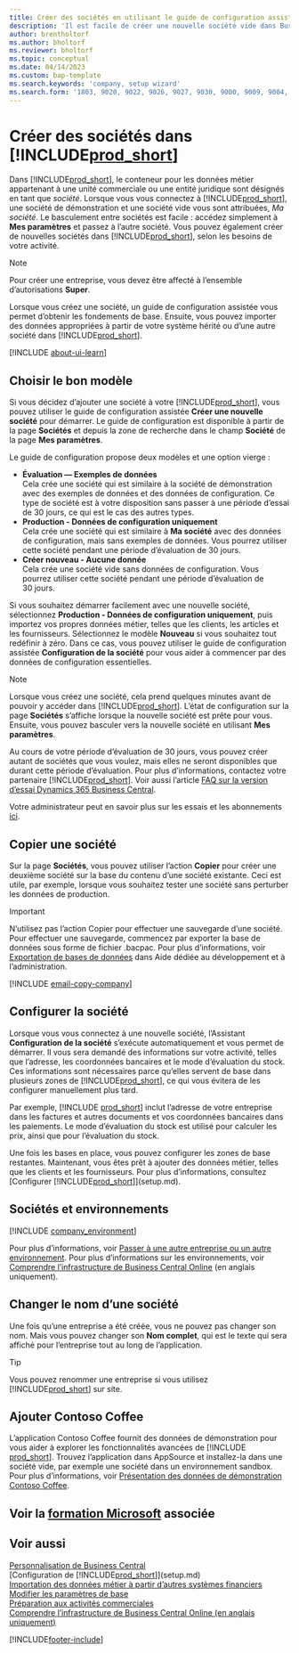 ```yaml
---
title: Créer des sociétés en utilisant le guide de configuration assistée
description: 'Il est facile de créer une nouvelle société vide dans Business Central. Un guide de configuration assistée vous aide à l’aide de procédures, et vous pouvez importer vos données métier.'
author: brentholtorf
ms.author: bholtorf
ms.reviewer: bholtorf
ms.topic: conceptual
ms.date: 04/14/2023
ms.custom: bap-template
ms.search.keywords: 'company, setup wizard'
ms.search.form: '1803, 9020, 9022, 9026, 9027, 9030, 9000, 9009, 9004, 9005, 9024, 9006, 9007, 9010, 9016, 9017'
---
```

# Créer des sociétés dans [!INCLUDE[prod_short](includes/prod_short.md)]

Dans [!INCLUDE[prod_short](includes/prod_short.md)], le conteneur pour les données métier appartenant à une unité commerciale ou une entité juridique sont désignés en tant que *société*. Lorsque vous vous connectez à [!INCLUDE[prod_short](includes/prod_short.md)], une société de démonstration et une société vide vous sont attribuées, *Ma société*. Le basculement entre sociétés est facile : accédez simplement à **Mes paramètres** et passez à l’autre société. Vous pouvez également créer de nouvelles sociétés dans [!INCLUDE[prod_short](includes/prod_short.md)], selon les besoins de votre activité.  

> [!NOTE]
> Pour créer une entreprise, vous devez être affecté à l’ensemble d’autorisations **Super**.

Lorsque vous créez une société, un guide de configuration assistée vous permet d’obtenir les fondements de base. Ensuite, vous pouvez importer des données appropriées à partir de votre système hérité ou d’une autre société dans [!INCLUDE[prod_short](includes/prod_short.md)].  

[!INCLUDE [about-ui-learn](includes/about-ui-learn.md)]

## Choisir le bon modèle

Si vous décidez d’ajouter une société à votre [!INCLUDE[prod_short](includes/prod_short.md)], vous pouvez utiliser le guide de configuration assistée **Créer une nouvelle société** pour démarrer. Le guide de configuration est disponible à partir de la page **Sociétés** et depuis la zone de recherche dans le champ **Société** de la page **Mes paramètres**.  

Le guide de configuration propose deux modèles et une option vierge :

- **Évaluation — Exemples de données**  
    Cela crée une société qui est similaire à la société de démonstration avec des exemples de données et des données de configuration. Ce type de société est à votre disposition sans passer à une période d’essai de 30 jours, ce qui est le cas des autres types.  
- **Production - Données de configuration uniquement**  
    Cela crée une société qui est similaire à **Ma société** avec des données de configuration, mais sans exemples de données. Vous pourrez utiliser cette société pendant une période d’évaluation de 30 jours.  
- **Créer nouveau - Aucune donnée**  
    Cela crée une société vide sans données de configuration. Vous pourrez utiliser cette société pendant une période d’évaluation de 30 jours.  

Si vous souhaitez démarrer facilement avec une nouvelle société, sélectionnez **Production - Données de configuration uniquement**, puis importez vos propres données métier, telles que les clients, les articles et les fournisseurs. Sélectionnez le modèle **Nouveau** si vous souhaitez tout redéfinir à zéro. Dans ce cas, vous pouvez utiliser le guide de configuration assistée **Configuration de la société** pour vous aider à commencer par des données de configuration essentielles.  

> [!NOTE]  
> Lorsque vous créez une société, cela prend quelques minutes avant de pouvoir y accéder dans [!INCLUDE[prod_short](includes/prod_short.md)]. L’état de configuration sur la page **Sociétés** s’affiche lorsque la nouvelle société est prête pour vous. Ensuite, vous pouvez basculer vers la nouvelle société en utilisant **Mes paramètres**.  

Au cours de votre période d’évaluation de 30 jours, vous pouvez créer autant de sociétés que vous voulez, mais elles ne seront disponibles que durant cette période d’évaluation. Pour plus d’informations, contactez votre partenaire [!INCLUDE[prod_short](includes/prod_short.md)]. Voir aussi l’article [FAQ sur la version d’essai Dynamics 365 Business Central](trial-faq.md).  

Votre administrateur peut en savoir plus sur les essais et les abonnements [ici](/dynamics365/business-central/dev-itpro/administration/trials-subscriptions).  

## Copier une société

Sur la page **Sociétés**, vous pouvez utiliser l’action **Copier** pour créer une deuxième société sur la base du contenu d’une société existante. Ceci est utile, par exemple, lorsque vous souhaitez tester une société sans perturber les données de production.

> [!Important]
> N’utilisez pas l’action Copier pour effectuer une sauvegarde d’une société. Pour effectuer une sauvegarde, commencez par exporter la base de données sous forme de fichier .bacpac. Pour plus d’informations, voir [Exportation de bases de données](/dynamics365/business-central/dev-itpro/administration/tenant-admin-center-database-export) dans Aide dédiée au développement et à l’administration.

[!INCLUDE [email-copy-company](includes/email-copy-company.md)]

## Configurer la société

Lorsque vous vous connectez à une nouvelle société, l’Assistant **Configuration de la société** s’exécute automatiquement et vous permet de démarrer. Il vous sera demandé des informations sur votre activité, telles que l’adresse, les coordonnées bancaires et le mode d’évaluation du stock. Ces informations sont nécessaires parce qu’elles servent de base dans plusieurs zones de [!INCLUDE[prod_short](includes/prod_short.md)], ce qui vous évitera de les configurer manuellement plus tard.  

Par exemple, [!INCLUDE [prod_short](includes/prod_short.md)] inclut l’adresse de votre entreprise dans les factures et autres documents et vos coordonnées bancaires dans les paiements. Le mode d’évaluation du stock est utilisé pour calculer les prix, ainsi que pour l’évaluation du stock.  

Une fois les bases en place, vous pouvez configurer les zones de base restantes. Maintenant, vous êtes prêt à ajouter des données métier, telles que les clients et les fournisseurs. Pour plus d’informations, consultez [Configurer [!INCLUDE[prod_short](includes/prod_short.md)]](setup.md).  

## Sociétés et environnements

[!INCLUDE [company_environment](includes/company_environment.md)]

Pour plus d’informations, voir [Passer à une autre entreprise ou un autre environnement](ui-organization-switch.md). Pour plus d’informations sur les environnements, voir [Comprendre l’infrastructure de Business Central Online](/dynamics365/business-central/dev-itpro/administration/tenant-environment-topology) (en anglais uniquement).  

## Changer le nom d’une société

Une fois qu’une entreprise a été créée, vous ne pouvez pas changer son nom. Mais vous pouvez changer son **Nom complet**, qui est le texte qui sera affiché pour l’entreprise tout au long de l’application.  

> [!TIP]
> Vous pouvez renommer une entreprise si vous utilisez [!INCLUDE[prod_short](includes/prod_short.md)] sur site.

## Ajouter Contoso Coffee

L’application Contoso Coffee fournit des données de démonstration pour vous aider à explorer les fonctionnalités avancées de [!INCLUDE [prod_short](includes/prod_short.md)]. Trouvez l’application dans AppSource et installez-la dans une société vide, par exemple une société dans un environnement sandbox. Pour plus d’informations, voir [Présentation des données de démonstration Contoso Coffee](contoso-coffee/contoso-coffee-intro.md).  

## Voir la [formation Microsoft](/training/modules/create-new-companies-dynamics-365-business-central/) associée

## Voir aussi

[Personnalisation de Business Central](ui-customizing-overview.md)  
[Configuration de [!INCLUDE[prod_short](includes/prod_short.md)]](setup.md)  
[Importation des données métier à partir d’autres systèmes financiers](across-import-data-configuration-packages.md)  
[Modifier les paramètres de base](ui-change-basic-settings.md)  
[Préparation aux activités commerciales](ui-get-ready-business.md)  
[Comprendre l’infrastructure de Business Central Online (en anglais uniquement)](/dynamics365/business-central/dev-itpro/administration/tenant-environment-topology)  


[!INCLUDE[footer-include](includes/footer-banner.md)]
